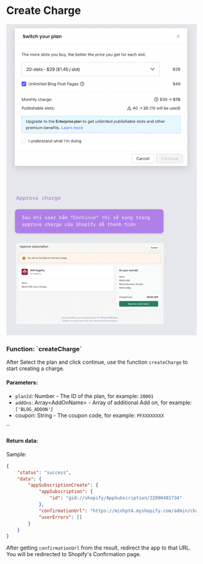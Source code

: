 # Create Charge

![](<../../.gitbook/assets/Screen Shot 2021-11-22 at 10.34.18.png>)

### Function: \`createCharge\`

After Select the plan and click continue, use the function `createCharge` to start creating a charge.

#### Parameters:

* `planId`: Number -  The ID of the plan, for example: `20001`
* `addOns`: Array\<AddOnName> - Array of additional Add on, for example: `['BLOG_ADDON']`
* coupon: String - The coupon code, for example: `PFXXXXXXXX`

``

#### Return data:

Sample:

```json
{
    "status": "success",
    "data": {
        "appSubscriptionCreate": {
            "appSubscription": {
                "id": "gid://shopify/AppSubscription/22090481734"
            },
            "confirmationUrl": "https://minhpt4.myshopify.com/admin/charges/1837151/22090481734/RecurringApplicationCharge/confirm_recurring_application_charge?signature=BAh7BzoHaWRsKwhGALIkBQA6EmF1dG9fYWN0aXZhdGVU--c21cba2049f8f82d657bcd570e961c9ec14d1430",
            "userErrors": []
        }
    }
}
```

After getting `confirmationUrl` from the result, redirect the app to that URL. You will be redirected to Shopify's Confirmation page.


